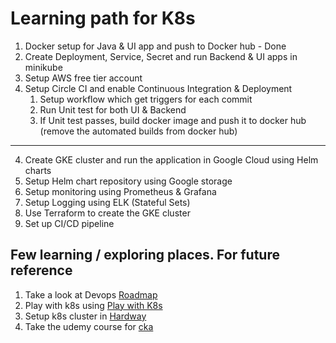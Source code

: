 # Learning path for K8s

1. Docker setup for Java & UI app and push to Docker hub - Done
2. Create Deployment, Service, Secret and run Backend & UI apps in minikube
3. Setup AWS free tier account
4. Setup Circle CI and enable Continuous Integration & Deployment
   1. Setup workflow which get triggers for each commit
   2. Run Unit test for both UI & Backend
   3. If Unit test passes, build docker image and push it to docker hub (remove the automated builds from docker hub)
---

4. Create GKE cluster and run the application in Google Cloud using Helm charts
5. Setup Helm chart repository using Google storage
6. Setup monitoring using Prometheus & Grafana
7. Setup Logging using ELK (Stateful Sets)
8. Use Terraform to create the GKE cluster
9. Set up CI/CD pipeline


## Few learning / exploring places. For future reference

1. Take a look at Devops [Roadmap](https://roadmap.sh/devops)
2. Play with k8s using [Play with K8s](https://labs.play-with-k8s.com/)
3. Setup k8s cluster in [Hardway](https://github.com/kelseyhightower/kubernetes-the-hard-way)
4. Take the udemy course for [cka](https://www.udemy.com/course/certified-kubernetes-administrator-with-practice-tests/)
